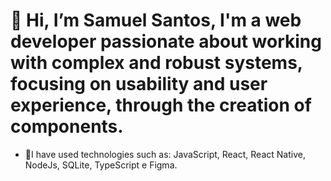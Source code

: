 # 👋 Hi, I’m Samuel Santos, I'm a web developer passionate about working with complex and robust systems, focusing on usability and user experience, through the creation of components.
- 🌱I have used technologies such as: JavaScript, React, React Native, NodeJs, SQLite, TypeScript e Figma.
